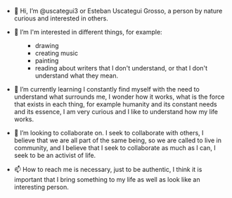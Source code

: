 - 👋 Hi, I’m @uscategui3 or  Esteban Uscategui Grosso, a person by nature curious and interested in others.
- 👀 I’m I'm interested in different things, for example:

  <ul>

  - drawing
  - creating music
  - painting
  - reading about writers that I don't understand, or that I don't understand what they mean.

  </ul>

- 🌱 I’m currently learning I constantly find myself with the need to understand what surrounds me, I wonder how it works, what is the force that exists in each thing, for example humanity and its constant needs and its essence, I am very curious and I like to understand how my life works.
- 💞️ I’m looking to collaborate on. I seek to collaborate with others, I believe that we are all part of the same being, so we are called to live in community, and I believe that I seek to collaborate as much as I can, I seek to be an activist of life.
- 📫 How to reach me is necessary, just to be authentic, I think it is important that I bring something to my life as well as look like an interesting person.

<!---
uscategui3/uscategui3 is a ✨ special ✨ repository because its `README.md` (this file) appears on your GitHub profile.
You can click the Preview link to take a look at your changes.
--->
